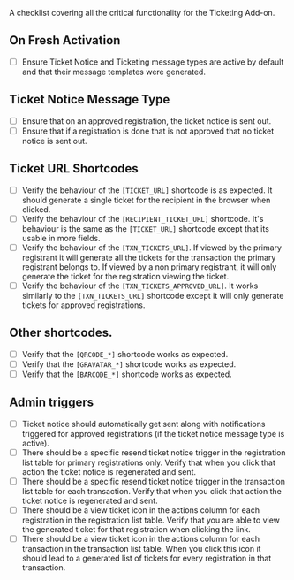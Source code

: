 A checklist covering all the critical functionality for the Ticketing Add-on.

## On Fresh Activation

* [ ] Ensure Ticket Notice and Ticketing message types are active by default and that their message templates were generated.

## Ticket Notice Message Type

* [ ] Ensure that on an approved registration, the ticket notice is sent out.
* [ ] Ensure that if a registration is done that is not approved that no ticket notice is sent out.

## Ticket URL Shortcodes

* [ ] Verify the behaviour of the `[TICKET_URL]` shortcode is as expected.  It should generate a single ticket for the recipient in the browser when clicked.
* [ ] Verify the behaviour of the `[RECIPIENT_TICKET_URL]` shortcode.  It's behaviour is the same as the `[TICKET_URL]` shortcode except that its usable in more fields.
* [ ] Verify the behaviour of the `[TXN_TICKETS_URL]`.  If viewed by the primary registrant it will generate all the tickets for the transaction the primary registrant belongs to.  If viewed by a non primary registrant, it will only generate the ticket for the registration viewing the ticket.
* [ ] Verify the behaviour of the `[TXN_TICKETS_APPROVED_URL]`.  It works similarly to the `[TXN_TICKETS_URL]` shortcode except it will only generate tickets for approved registrations.

## Other shortcodes.

* [ ] Verify that the `[QRCODE_*]` shortcode works as expected.
* [ ] Verify that the `[GRAVATAR_*]` shortcode works as expected.
* [ ] Verify that the `[BARCODE_*]` shortcode works as expected.

## Admin triggers

* [ ] Ticket notice should automatically get sent along with notifications triggered for approved registrations (if the ticket notice message type is active).
* [ ] There should be a specific resend ticket notice trigger in the registration list table for primary registrations only.  Verify that when you click that action the ticket notice is regenerated and sent.
* [ ] There should be a specific resend ticket notice trigger in the transaction list table for each transaction.  Verify that when you click that action the ticket notice is regenerated and sent.
* [ ] There should be a view ticket icon in the actions column for each registration in the registration list table.  Verify that you are able to view the generated ticket for that registration when clicking the link.
* [ ] There should be a view ticket icon in the actions column for each transaction in the transaction list table.  When you click this icon it should lead to a generated list of tickets for every registration in that transaction.
